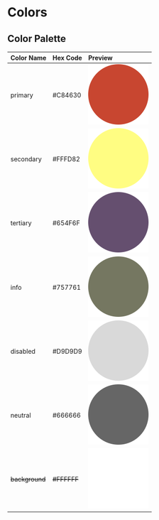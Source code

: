 # Colors

## Color Palette

| Color Name     | Hex Code    | Preview                                |
| :------------- | :---------- | :------------------------------------- |
| primary        | #C84630     | ![primary](./colors/primary.svg)       |
| secondary      | #FFFD82     | ![secondary](./colors/secondary.svg)   |
| tertiary       | #654F6F     | ![tertiary](./colors/tertiary.svg)     |
| info           | #757761     | ![info](./colors/info.svg)             |
| disabled       | #D9D9D9     | ![disabled](./colors/disabled.svg)     |
| neutral        | #666666     | ![neutral](./colors/neutral.svg)       |
| ~~background~~ | ~~#FFFFFF~~ | ![background](./colors/background.svg) |
